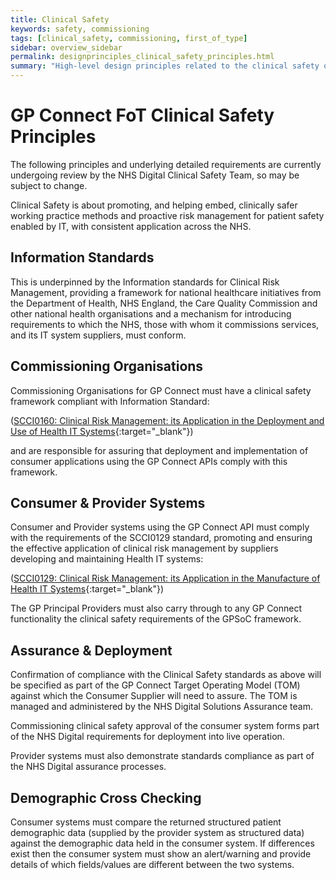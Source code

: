 ```yaml
---
title: Clinical Safety
keywords: safety, commissioning
tags: [clinical_safety, commissioning, first_of_type]
sidebar: overview_sidebar
permalink: designprinciples_clinical_safety_principles.html
summary: "High-level design principles related to the clinical safety of the system."
---
```


# GP Connect FoT Clinical Safety Principles #

The following principles and underlying detailed requirements are currently undergoing review by the NHS Digital Clinical Safety Team, so may be subject to change.

Clinical Safety is about promoting, and helping embed, clinically safer working practice methods and proactive risk management for patient safety enabled by IT,  with consistent application across the NHS.

## Information Standards ##
This is underpinned by the Information standards for Clinical Risk Management, providing a framework for national healthcare initiatives from the Department of Health, NHS England, the Care Quality Commission and other national health organisations and a mechanism for introducing requirements to which the NHS, those with whom it commissions services, and its IT system suppliers, must conform. 

## Commissioning Organisations ##
Commissioning Organisations for GP Connect must have a clinical safety framework compliant with Information Standard:

([SCCI0160: Clinical Risk Management: its Application in the Deployment and Use of Health IT Systems](http://content.digital.nhs.uk/isce/publication/SCCI0160){:target="_blank"})
	
and are responsible for  assuring that deployment and implementation of consumer applications using the GP Connect APIs comply with this framework.

## Consumer & Provider Systems ##

Consumer and Provider systems using the GP Connect API must comply with the requirements of the SCCI0129 standard, promoting and ensuring the effective application of clinical risk management by suppliers developing and maintaining Health IT systems:

([SCCI0129: Clinical Risk Management:  its Application in the Manufacture of Health IT Systems](http://content.digital.nhs.uk/isce/publication/SCCI0129){:target="_blank"})

The GP Principal Providers must also carry through to any GP Connect functionality the clinical safety requirements of the GPSoC framework.

## Assurance & Deployment ##

Confirmation of compliance with the Clinical Safety standards as above  will be specified as part of the GP Connect Target Operating Model (TOM) against which the Consumer Supplier will need to assure. The TOM is managed and administered by the NHS Digital Solutions Assurance team.

Commissioning clinical safety approval of the consumer system forms part of the NHS Digital requirements for deployment into live operation.

Provider systems must also demonstrate standards compliance as part of the NHS Digital assurance processes. 


## Demographic Cross Checking ##

Consumer systems must compare the returned structured patient demographic data (supplied by the provider system as structured data) against the demographic data held in the consumer system.
If differences exist then the consumer system must show an alert/warning and provide details of which fields/values are different between the two systems.
